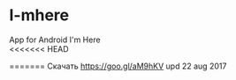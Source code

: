 # I-mhere
App for Android I'm Here  
<<<<<<< HEAD

=======
Скачать https://goo.gl/aM9hKV upd 22 aug 2017

